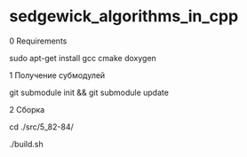 # sedgewick_algorithms_in_cpp

0 Requirements

sudo apt-get install gcc cmake doxygen

1 Получение субмодулей

git submodule init && git submodule update

2 Сборка

cd ./src/5_82-84/

./build.sh

